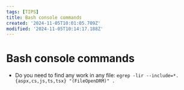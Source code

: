 ```yaml
---
tags: [TIPS]
title: Bash console commands
created: '2024-11-05T10:01:05.709Z'
modified: '2024-11-05T10:14:17.188Z'
---
```


# Bash console commands
- Do you need to find any work in any file:
  ```egrep -lir --include=*.{aspx,cs,js,ts,tsx} "(FileOpenDRM)" .```
